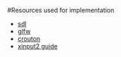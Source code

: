#Resources used for implementation
* [sdl](https://hg.libsdl.org/SDL/file/b300e097899d/src/video/x11/SDL_x11xinput2.c#l120)
* [glfw](https://github.com/glfw/glfw/commit/bda18bc899ccf3667233680e75202d7f2eee0446#diff-0f3106b1408d89cbecbe2f57a783331b)
* [crouton](https://github.com/dnschneid/crouton/blob/master/src/xi2event.c)
* [xinput2 guide](https://www.clearchain.com/blog/posts/xinput-1-xinput-2-conversion-guide)
